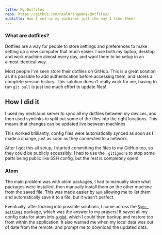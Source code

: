 ```yaml
---
title: My Dotfiles
repo: https://github.com/RealOrangeOne/dotfiles/
subtitle: How I set up my machines just the way I like them!
---
```


### What are dotfiles?
Dotfiles are a way for people to store settings and preferences to make setting up a new computer that much easier. I use both my laptop, desktop and work machine almost every day, and want them to be setup in an almost identical way.

Most people I've seen store their dotfiles on GitHub. This is a great solution as it's possible to add authentication before accessing them, and stores a complete version history. This solution doesn't really work for me, having to run `git pull` is just too much effort to update files!

## How I did it
I used my nextcloud server to sync all my dotfiles between my devices, and then used symlinks to split out some of the files into the right locations. This means that changes can be updated live between machines

This worked brilliantly, config files were automatically synced as soon as I made a change, just as soon as they connected to a network.

After I got this all setup, I started committing the files to my GitHub too, so they could be publicly accessibly. I had to use the `.gitignore` to stop some parts being public like SSH config, but the rest is completely open!

### Atom
The main problem was with atom packages, I had to manually store what packages were installed, then manually install them on the other machine from the saved file. This was made easier by `apm` allowing me to list them and automatically save it to a file, but it wasn't perfect.

Eventually, after looking into possible solutions, I came across the [`Sync settings`](https://atom.io/packages/sync-settings) package, which was the answer to my prayers! It saved all my config data for atom into [a gist](https://gist.github.com/RealOrangeOne/9f9a4dd799ad01aa0502a09f06cbf454/), which I could then backup and restore too from within the application. It also warned me when my local data was out of date from the remote, and prompt me to download the updated data.
